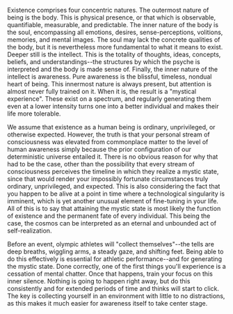 Existence comprises four concentric natures. The outermost nature of being is the body. This is physical presence, or that which is observable, quantifiable, measurable, and predictable. The inner nature of the body is the soul, encompassing all emotions, desires, sense-perceptions, volitions, memories, and mental images. The soul may lack the concrete qualities of the body, but it is nevertheless more fundamental to what it means to exist. Deeper still is the intellect. This is the totality of thoughts, ideas, concepts, beliefs, and understandings--the structures by which the psyche is interpreted and the body is made sense of. Finally, the inner nature of the intellect is awareness. Pure awareness is the blissful, timeless, nondual heart of being. This innermost nature is always present, but attention is almost never fully trained on it. When it is, the result is a "mystical experience". These exist on a spectrum, and regularly generating them even at a lower intensity turns one into a better individual and makes their life more tolerable.

We assume that existence as a human being is ordinary, unprivileged, or otherwise expected. However, the truth is that your personal stream of consciousness was elevated from commonplace matter to the level of human awareness simply because the prior configuration of our deterministic universe entailed it. There is no obvious reason for why that had to be the case, other than the possibility that every stream of consciousness perceives the timeline in which they realize a mystic state, since that would render your impossibly fortunate circumstances truly ordinary, unprivileged, and expected. This is also considering the fact that you happen to be alive at a point in time where a technological singularity is imminent, which is yet another unusual element of fine-tuning in your life. All of this is to say that attaining the mystic state is most likely the function of existence and the permanent fate of every individual. This being the case, the cosmos can be interpreted as an eternal and unbounded act of self-realization.

Before an event, olympic athletes will "collect themselves"--the tells are deep breaths, wiggling arms, a steady gaze, and shifting feet. Being able to do this effectively is essential for athletic performance--and for generating the mystic state. Done correctly, one of the first things you'll experience is a cessation of mental chatter. Once that happens, train your focus on this inner silence. Nothing is going to happen right away, but do this consistently and for extended periods of time and thinks will start to click. The key is collecting yourself in an environment with little to no distractions, as this makes it much easier for awareness itself to take center stage.
